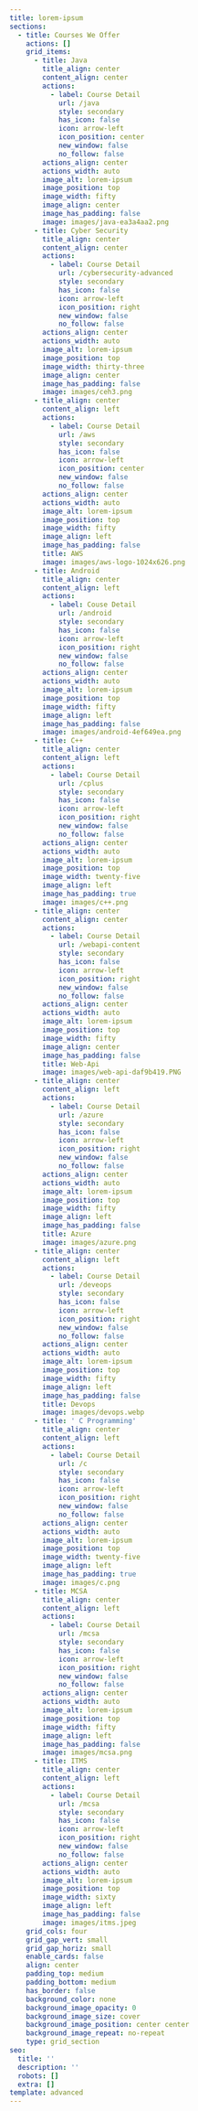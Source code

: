 ```yaml
---
title: lorem-ipsum
sections:
  - title: Courses We Offer
    actions: []
    grid_items:
      - title: Java
        title_align: center
        content_align: center
        actions:
          - label: Course Detail
            url: /java
            style: secondary
            has_icon: false
            icon: arrow-left
            icon_position: center
            new_window: false
            no_follow: false
        actions_align: center
        actions_width: auto
        image_alt: lorem-ipsum
        image_position: top
        image_width: fifty
        image_align: center
        image_has_padding: false
        image: images/java-ea3a4aa2.png
      - title: Cyber Security
        title_align: center
        content_align: center
        actions:
          - label: Course Detail
            url: /cybersecurity-advanced
            style: secondary
            has_icon: false
            icon: arrow-left
            icon_position: right
            new_window: false
            no_follow: false
        actions_align: center
        actions_width: auto
        image_alt: lorem-ipsum
        image_position: top
        image_width: thirty-three
        image_align: center
        image_has_padding: false
        image: images/ceh3.png
      - title_align: center
        content_align: left
        actions:
          - label: Course Detail
            url: /aws
            style: secondary
            has_icon: false
            icon: arrow-left
            icon_position: center
            new_window: false
            no_follow: false
        actions_align: center
        actions_width: auto
        image_alt: lorem-ipsum
        image_position: top
        image_width: fifty
        image_align: left
        image_has_padding: false
        title: AWS
        image: images/aws-logo-1024x626.png
      - title: Android
        title_align: center
        content_align: left
        actions:
          - label: Couse Detail
            url: /android
            style: secondary
            has_icon: false
            icon: arrow-left
            icon_position: right
            new_window: false
            no_follow: false
        actions_align: center
        actions_width: auto
        image_alt: lorem-ipsum
        image_position: top
        image_width: fifty
        image_align: left
        image_has_padding: false
        image: images/android-4ef649ea.png
      - title: C++
        title_align: center
        content_align: left
        actions:
          - label: Course Detail
            url: /cplus
            style: secondary
            has_icon: false
            icon: arrow-left
            icon_position: right
            new_window: false
            no_follow: false
        actions_align: center
        actions_width: auto
        image_alt: lorem-ipsum
        image_position: top
        image_width: twenty-five
        image_align: left
        image_has_padding: true
        image: images/c++.png
      - title_align: center
        content_align: center
        actions:
          - label: Course Detail
            url: /webapi-content
            style: secondary
            has_icon: false
            icon: arrow-left
            icon_position: right
            new_window: false
            no_follow: false
        actions_align: center
        actions_width: auto
        image_alt: lorem-ipsum
        image_position: top
        image_width: fifty
        image_align: center
        image_has_padding: false
        title: Web-Api
        image: images/web-api-daf9b419.PNG
      - title_align: center
        content_align: left
        actions:
          - label: Course Detail
            url: /azure
            style: secondary
            has_icon: false
            icon: arrow-left
            icon_position: right
            new_window: false
            no_follow: false
        actions_align: center
        actions_width: auto
        image_alt: lorem-ipsum
        image_position: top
        image_width: fifty
        image_align: left
        image_has_padding: false
        title: Azure
        image: images/azure.png
      - title_align: center
        content_align: left
        actions:
          - label: Course Detail
            url: /deveops
            style: secondary
            has_icon: false
            icon: arrow-left
            icon_position: right
            new_window: false
            no_follow: false
        actions_align: center
        actions_width: auto
        image_alt: lorem-ipsum
        image_position: top
        image_width: fifty
        image_align: left
        image_has_padding: false
        title: Devops
        image: images/devops.webp
      - title: ' C Programming'
        title_align: center
        content_align: left
        actions:
          - label: Course Detail
            url: /c
            style: secondary
            has_icon: false
            icon: arrow-left
            icon_position: right
            new_window: false
            no_follow: false
        actions_align: center
        actions_width: auto
        image_alt: lorem-ipsum
        image_position: top
        image_width: twenty-five
        image_align: left
        image_has_padding: true
        image: images/c.png
      - title: MCSA
        title_align: center
        content_align: left
        actions:
          - label: Course Detail
            url: /mcsa
            style: secondary
            has_icon: false
            icon: arrow-left
            icon_position: right
            new_window: false
            no_follow: false
        actions_align: center
        actions_width: auto
        image_alt: lorem-ipsum
        image_position: top
        image_width: fifty
        image_align: left
        image_has_padding: false
        image: images/mcsa.png
      - title: ITMS
        title_align: center
        content_align: left
        actions:
          - label: Course Detail
            url: /mcsa
            style: secondary
            has_icon: false
            icon: arrow-left
            icon_position: right
            new_window: false
            no_follow: false
        actions_align: center
        actions_width: auto
        image_alt: lorem-ipsum
        image_position: top
        image_width: sixty
        image_align: left
        image_has_padding: false
        image: images/itms.jpeg
    grid_cols: four
    grid_gap_vert: small
    grid_gap_horiz: small
    enable_cards: false
    align: center
    padding_top: medium
    padding_bottom: medium
    has_border: false
    background_color: none
    background_image_opacity: 0
    background_image_size: cover
    background_image_position: center center
    background_image_repeat: no-repeat
    type: grid_section
seo:
  title: ''
  description: ''
  robots: []
  extra: []
template: advanced
---
```

